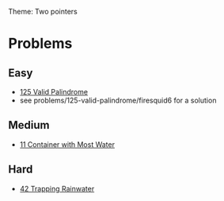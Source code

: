 Theme: Two pointers

# Problems
## Easy
- [125 Valid Palindrome](https://leetcode.com/problems/valid-palindrome)
- see problems/125-valid-palindrome/firesquid6 for a solution

## Medium
- [11 Container with Most Water](https://leetcode.com/problems/container-with-most-water)

## Hard
- [42 Trapping Rainwater](https://leetcode.com/problems/trapping-rain-water)

